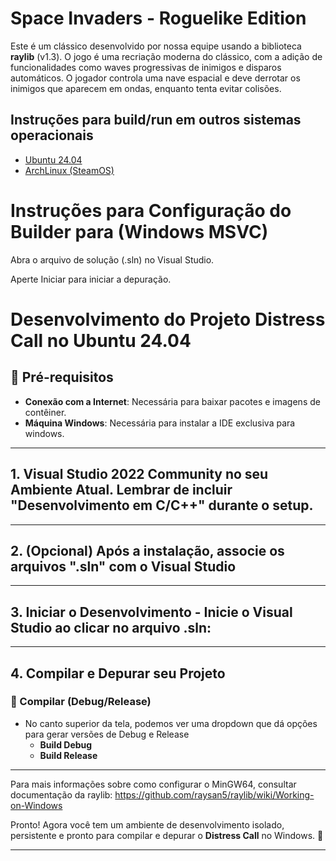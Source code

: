 # Space Invaders - Roguelike Edition

Este é um clássico desenvolvido por nossa equipe usando a biblioteca **raylib** (v1.3). O jogo é uma recriação moderna do clássico, com a adição de funcionalidades como waves progressivas de inimigos e disparos automáticos. O jogador controla uma nave espacial e deve derrotar os inimigos que aparecem em ondas, enquanto tenta evitar colisões.

## Instruções para build/run em outros sistemas operacionais

- [Ubuntu 24.04](Build-Tools/Ubuntu-2024.04/README.md)
- [ArchLinux (SteamOS)](Build-Tools/Arch-SteamOS/README.md)

# Instruções para Configuração do Builder para (Windows MSVC)

Abra o arquivo de solução (.sln) no Visual Studio.

Aperte Iniciar para iniciar a depuração.


# Desenvolvimento do Projeto Distress Call no Ubuntu 24.04

## 📌 Pré-requisitos

- **Conexão com a Internet**: Necessária para baixar pacotes e imagens de contêiner.
- **Máquina Windows**: Necessária para instalar a IDE exclusiva para windows.

---

## 1. Visual Studio 2022 Community no seu Ambiente Atual. Lembrar de incluir "Desenvolvimento em C/C++" durante o setup.

---

## 2. (Opcional) Após a instalação, associe os arquivos ".sln" com o Visual Studio

---

## 3. Iniciar o Desenvolvimento - Inicie o Visual Studio ao clicar no arquivo .sln:

---

## 4. Compilar e Depurar seu Projeto

### 🔧 Compilar (Debug/Release)

- No canto superior da tela, podemos ver uma dropdown que dá opções para gerar versões de Debug e Release
  - **Build Debug**
  - **Build Release**

---

Para mais informações sobre como configurar o MinGW64, consultar documentação da raylib: https://github.com/raysan5/raylib/wiki/Working-on-Windows

Pronto! Agora você tem um ambiente de desenvolvimento isolado, persistente e pronto para compilar e depurar o **Distress Call** no Windows. 🚀

---
